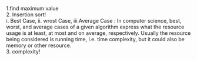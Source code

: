 1.find maximum value<br>
2. Insertion sort!<br>
i.  Best Case, ii. wrost Case, iii.Average Case : In computer science, best, worst, and average cases of a given algorithm express what the resource usage is at least, at most and on average, respectively. Usually the resource being considered is running time, i.e. time complexity, but it could also be memory or other resource.<br>
3. complexity!
